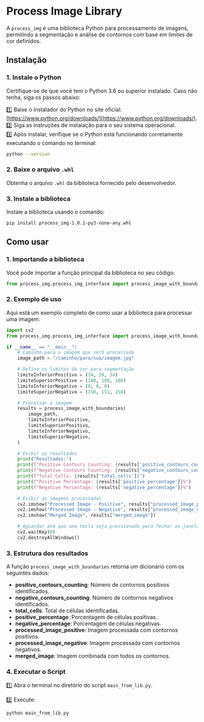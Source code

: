 # Process Image Library

A `process_img` é uma biblioteca Python para processamento de imagens, permitindo a segmentação e análise de contornos com base em limites de cor definidos.

## Instalação

### 1. Instale o Python
Certifique-se de que você tem o Python 3.6 ou superior instalado. Caso não tenha, siga os passos abaixo:

1️⃣ Baixe o instalador do Python no site oficial: [https://www.python.org/downloads/](https://www.python.org/downloads/).  
2️⃣ Siga as instruções de instalação para o seu sistema operacional.  
3️⃣ Após instalar, verifique se o Python está funcionando corretamente executando o comando no terminal:

```bash
python --version
```

### 2. Baixe o arquivo `.whl`
Obtenha o arquivo `.whl` da biblioteca fornecido pelo desenvolvedor.

### 3. Instale a biblioteca
Instale a biblioteca usando o comando:

```bash
pip install process_img-1.0.1-py3-none-any.whl
```

## Como usar

### 1. Importando a biblioteca
Você pode importar a função principal da biblioteca no seu código:

```python
from process_img.process_img_interface import process_image_with_boundaries
```

### 2. Exemplo de uso
Aqui está um exemplo completo de como usar a biblioteca para processar uma imagem:

```python
import cv2
from process_img.process_img_interface import process_image_with_boundaries

if __name__ == "__main__":
    # Caminho para a imagem que será processada
    image_path = "/caminho/para/sua/imagem.jpg"

    # Defina os limites de cor para segmentação
    limiteInferiorPositivo = (34, 20, 34)
    limiteSuperiorPositivo = (100, 100, 100)
    limiteInferiorNegativo = (0, 0, 0)
    limiteSuperiorNegativo = (150, 151, 158)

    # Processar a imagem
    results = process_image_with_boundaries(
        image_path,
        limiteInferiorPositivo,
        limiteSuperiorPositivo,
        limiteInferiorNegativo,
        limiteSuperiorNegativo,
    )

    # Exibir os resultados
    print("Resultados:")
    print(f"Positive Contours Counting: {results['positive_contours_counting']}")
    print(f"Negative Contours Counting: {results['negative_contours_counting']}")
    print(f"Total Cells: {results['total_cells']}")
    print(f"Positive Percentage: {results['positive_percentage']}%")
    print(f"Negative Percentage: {results['negative_percentage']}%")

    # Exibir as imagens processadas
    cv2.imshow("Processed Image - Positive", results["processed_image_positive"])
    cv2.imshow("Processed Image - Negative", results["processed_image_negative"])
    cv2.imshow("Merged Image", results["merged_image"])

    # Aguardar até que uma tecla seja pressionada para fechar as janelas
    cv2.waitKey(0)
    cv2.destroyAllWindows()
```

### 3. Estrutura dos resultados
A função `process_image_with_boundaries` retorna um dicionário com os seguintes dados:

- **positive_contours_counting**: Número de contornos positivos identificados.
- **negative_contours_counting**: Número de contornos negativos identificados.
- **total_cells**: Total de células identificadas.
- **positive_percentage**: Porcentagem de células positivas.
- **negative_percentage**: Porcentagem de células negativas.
- **processed_image_positive**: Imagem processada com contornos positivos.
- **processed_image_negative**: Imagem processada com contornos negativos.
- **merged_image**: Imagem combinada com todos os contornos.

### 4. Executar o Script
1️⃣ Abra o terminal no diretório do script `main_from_lib.py`.  

2️⃣ Execute:
```
python main_from_lib.py
```